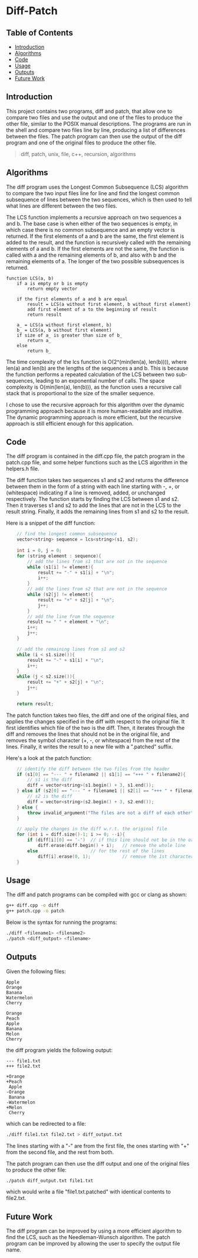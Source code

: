 # Diff-Patch

## Table of Contents

- [Introduction](#introduction)
- [Algorithms](#algorithms)
- [Code](#code)
- [Usage](#usage)
- [Outputs](#outputs)
- [Future Work](#future-work)

## Introduction

This project contains two programs, diff and patch, that allow one to compare two files and use the output and one of the files to produce the other file, similar to the POSIX manual descriptions. The programs are run in the shell and compare two files line by line, producing a list of differences between the files. The patch program can then use the output of the diff program and one of the original files to produce the other file.

> diff, patch, unix, file, c++, recursion, algorithms

## Algorithms

The diff program uses the Longest Common Subsequence (LCS) algorithm to compare the two input files line for line and find the longest common subsequence of lines between the two sequences, which is then used to tell what lines are different between the two files.

The LCS function implements a recursive approach on two sequences a and b. The base case is when either of the two sequences is empty, in which case there is no common subsequence and an empty vector is returned. If the first elements of a and b are the same, the first element is added to the result, and the function is recursively called with the remaining elements of a and b. If the first elements are not the same, the function is called with a and the remaining elements of b, and also with b and the remaining elements of a. The longer of the two possible subsequences is returned.

```pseudo
function LCS(a, b)
    if a is empty or b is empty
        return empty vector

    if the first elements of a and b are equal
        result = LCS(a without first element, b without first element)
        add first element of a to the beginning of result
        return result

    a_ = LCS(a without first element, b)
    b_ = LCS(a, b without first element)
    if size of a_ is greater than size of b_
        return a_
    else
        return b_
```

The time complexity of the lcs function is O(2^(min(len(a), len(b)))), where len(a) and len(b) are the lengths of the sequences a and b. This is because the function performs a repeated calculation of the LCS between two sub-sequences, leading to an exponential number of calls. The space complexity is O(min(len(a), len(b))), as the function uses a recursive call stack that is proportional to the size of the smaller sequence.

I chose to use the recursive approach for this algorithm over the dynamic programming approach because it is more human-readable and intuitive. The dynamic programming approach is more efficient, but the recursive approach is still efficient enough for this application.

## Code

The diff program is contained in the diff.cpp file, the patch program in the patch.cpp file, and some helper functions such as the LCS algorithm in the helpers.h file. 

The diff function takes two sequences s1 and s2 and returns the difference between them in the form of a string with each line starting with -, +, or (whitespace) indicating if a line is removed, added, or unchanged respectively. The function starts by finding the LCS between s1 and s2. Then it traverses s1 and s2 to add the lines that are not in the LCS to the result string. Finally, it adds the remaining lines from s1 and s2 to the result.

Here is a snippet of the diff function:

```cpp
    // find the longest common subsequence
    vector<string> sequence = lcs<string>(s1, s2);
    
    int i = 0, j = 0;
    for (string element : sequence){
        // add the lines from s1 that are not in the sequence
        while (s1[i] != element){
            result += "-" + s1[i] + "\n";
            i++;
        }
        // add the lines from s2 that are not in the sequence
        while (s2[j] != element){
            result += "+" + s2[j] + "\n";
            j++;
        }
        // add the line from the sequence
        result += " " + element + "\n";
        i++;
        j++;
    }

    // add the remaining lines from s1 and s2
    while (i < s1.size()){
        result += "-" + s1[i] + "\n";
        i++;
    }
    while (j < s2.size()){
        result += "+" + s2[j] + "\n";
        j++;
    }

    return result;
```

The patch function takes two files, the diff and one of the original files, and applies the changes specified in the diff with respect to the original file. It first identifies which file of the two is the diff. Then, it iterates through the diff and removes the lines that should not be in the original file, and removes the symbol character (+, -, or whitespace) from the rest of the lines. Finally, it writes the result to a new file with a ".patched" suffix.

Here's a look at the patch function:

```cpp
    // identify the diff between the two files from the header
    if (s1[0] == "--- " + filename2 || s1[1] == "+++ " + filename2){
        // s1 is the diff
        diff = vector<string>(s1.begin() + 3, s1.end());
    } else if (s2[0] == "--- " + filename1 || s2[1] == "+++ " + filename1){
        // s2 is the diff
        diff = vector<string>(s2.begin() + 3, s2.end());
    } else {
        throw invalid_argument("The files are not a diff of each other");
    }

    // apply the changes in the diff w.r.t. the original file
    for (int i = diff.size()-1; i >= 0; --i){
        if (diff[i][0] == '-')  // if this line should not be in the original file
            diff.erase(diff.begin() + i);   // remove the whole line
        else                    // for the rest of the lines   
            diff[i].erase(0, 1);            // remove the 1st character (+, -, or whitespace)
    }
```

## Usage

The diff and patch programs can be compiled with gcc or clang as shown:

```bash
g++ diff.cpp -o diff
g++ patch.cpp -o patch
```

Below is the syntax for running the programs:

```bash
./diff <filename1> <filename2>
./patch <diff_output> <filename>
```

## Outputs

Given the following files:

```text
Apple
Orange
Banana
Watermelon
Cherry
```

```text
Orange
Peach
Apple
Banana
Melon
Cherry
```

the diff program yields the following output:

```text
--- file1.txt
+++ file2.txt

+Orange
+Peach
 Apple
-Orange
 Banana
-Watermelon
+Melon
 Cherry
```

which can be redirected to a file:

```bash
./diff file1.txt file2.txt > diff_output.txt
```

The lines starting with a "-" are from the first file, the ones starting with "+" from the second file, and the rest from both.

The patch program can then use the diff output and one of the original files to produce the other file:

```bash
./patch diff_output.txt file1.txt
```

which would write a file "file1.txt.patched" with identical contents to file2.txt.

## Future Work

The diff program can be improved by using a more efficient algorithm to find the LCS, such as the Needleman-Wunsch algorithm. The patch program can be improved by allowing the user to specify the output file name.
